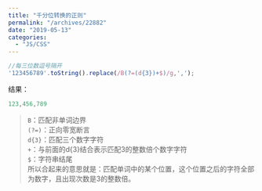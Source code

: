 ```yaml
---
title: "千分位转换的正则"
permalink: "/archives/22882"
date: "2019-05-13"
categories: 
  - "JS/CSS"
---
```


``` js
//每三位数逗号隔开
'123456789'.toString().replace(/B(?=(d{3})+$)/g,',');  
```

结果：

``` js
123,456,789 
```

> `B`：匹配非单词边界  
> `(?=)`：正向零宽断言  
> `d{3}`：匹配三个数字字符  
> `+`：与前面的d{3}结合表示匹配3的整数倍个数字字符  
> `$`：字符串结尾  
> 所以合起来的意思就是：匹配单词中的某个位置，这个位置之后的字符全部为数字，且出现次数是3的整数倍。
